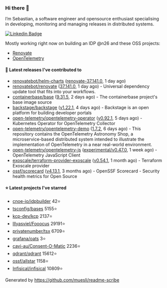 ### Hi there 👋

I’m Sebastian, a software engineer and opensource enthusiast specialising in developing, monitoring and managing releases in distributed systems.    

[![Linkedin Badge](https://img.shields.io/badge/-LinkedIn-blue?style=flat&logo=Linkedin&logoColor=white&link=https://www.linkedin.com/in/sebastian-poxhofer/)](https://www.linkedin.com/in/sebastian-poxhofer/)

Mostly working right now on building an IDP @n26 and these OSS projects:
- [Renovate](https://github.com/renovatebot/renovate)
- [OpenTelemetry](https://github.com/open-telemetry)



#### 🚀 Latest releases I've contributed to

- [renovatebot/helm-charts](https://github.com/renovatebot/helm-charts) ([renovate-37.141.0](https://github.com/renovatebot/helm-charts/releases/tag/renovate-37.141.0), 1 day ago)
- [renovatebot/renovate](https://github.com/renovatebot/renovate) ([37.141.0](https://github.com/renovatebot/renovate/releases/tag/37.141.0), 1 day ago) - Universal dependency update tool that fits into your workflows.
- [containerbase/base](https://github.com/containerbase/base) ([9.31.5](https://github.com/containerbase/base/releases/tag/9.31.5), 2 days ago) - The containerbase project&#39;s base image source
- [backstage/backstage](https://github.com/backstage/backstage) ([v1.22.1](https://github.com/backstage/backstage/releases/tag/v1.22.1), 4 days ago) - Backstage is an open platform for building developer portals
- [open-telemetry/opentelemetry-operator](https://github.com/open-telemetry/opentelemetry-operator) ([v0.92.1](https://github.com/open-telemetry/opentelemetry-operator/releases/tag/v0.92.1), 5 days ago) - Kubernetes Operator for OpenTelemetry Collector
- [open-telemetry/opentelemetry-demo](https://github.com/open-telemetry/opentelemetry-demo) ([1.7.2](https://github.com/open-telemetry/opentelemetry-demo/releases/tag/1.7.2), 6 days ago) - This repository contains the OpenTelemetry Astronomy Shop, a microservice-based distributed system intended to illustrate the implementation of OpenTelemetry in a near real-world environment.
- [open-telemetry/opentelemetry-js](https://github.com/open-telemetry/opentelemetry-js) ([experimental/v0.47.0](https://github.com/open-telemetry/opentelemetry-js/releases/tag/experimental/v0.47.0), 1 week ago) - OpenTelemetry JavaScript Client
- [exoscale/terraform-provider-exoscale](https://github.com/exoscale/terraform-provider-exoscale) ([v0.54.1](https://github.com/exoscale/terraform-provider-exoscale/releases/tag/v0.54.1), 1 month ago) - Terraform Exoscale provider
- [ossf/scorecard](https://github.com/ossf/scorecard) ([v4.13.1](https://github.com/ossf/scorecard/releases/tag/v4.13.1), 3 months ago) - OpenSSF Scorecard - Security health metrics for Open Source

#### ⭐ Latest projects I've starred

- [cnoe-io/idpbuilder](https://github.com/cnoe-io/idpbuilder) 42⭐
- [tsconfig/bases](https://github.com/tsconfig/bases) 5155⭐
- [kcp-dev/kcp](https://github.com/kcp-dev/kcp) 2137⭐
- [lllyasviel/Fooocus](https://github.com/lllyasviel/Fooocus) 29191⭐
- [privatenumber/tsx](https://github.com/privatenumber/tsx) 6709⭐
- [grafana/oats](https://github.com/grafana/oats) 3⭐
- [cavi-au/Consent-O-Matic](https://github.com/cavi-au/Consent-O-Matic) 2236⭐
- [qdrant/qdrant](https://github.com/qdrant/qdrant) 15612⭐
- [ossf/allstar](https://github.com/ossf/allstar) 1158⭐
- [Infisical/infisical](https://github.com/Infisical/infisical) 10809⭐



Generated by https://github.com/muesli/readme-scribe
